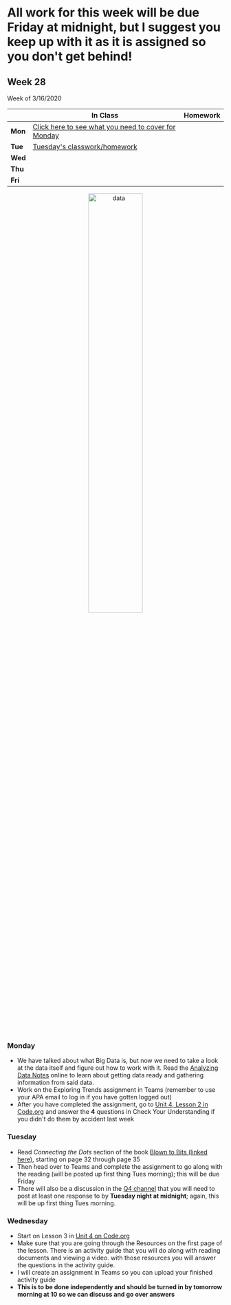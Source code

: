 <meta http-equiv="refresh" content="300"/>

# All work for this week will be due Friday at midnight, but I suggest you keep up with it as it is assigned so you don't get behind!

## Week 28  
Week of 3/16/2020  

  |       |In Class               |Homework   |
  |-------|---------              |---------  |
  |**Mon**|[Click here to see what you need to cover for Monday](/ap/weeks/week28/#monday) | |
  |**Tue**|[Tuesday's classwork/homework](/ap/weeks/week28/#tuesday) | |
  |**Wed**| | |
  |**Thu**| | |
  |**Fri**| | |

<div style="text-align:center">
<img src="https://encrypted-tbn0.gstatic.com/images?q=tbn%3AANd9GcTRQ6tvPfhMTRjt6_-3GMc3P59wsZyahoEbMMuM3o0kkpQlk9jP" alt="data" width="50%">
</div>

### Monday  
* We have talked about what Big Data is, but now we need to take a look at the data itself and figure out how to work with it. Read the [Analyzing Data Notes](/ap/curriculum/data_science/analyzing_data/notes/) online to learn about getting data ready and gathering information from said data.
* Work on the Exploring Trends assignment in Teams (remember to use your APA email to log in if you have gotten logged out)
* After you have completed the assignment, go to [Unit 4, Lesson 2 in Code.org](https://studio.code.org/s/csp4-2019/stage/2/puzzle/1?section_id=2525239) and answer the **4** questions in Check Your Understanding if you didn't do them by accident last week

### Tuesday  
* Read *Connecting the Dots* section of the book [Blown to Bits (linked here)](http://www.bitsbook.com/wp-content/uploads/2008/12/B2B_3.pdf), starting on page 32 through page 35
* Then head over to Teams and complete the assignment to go along with the reading (will be posted up first thing Tues morning); this will be due Friday
* There will also be a discussion in the [Q4 channel](https://teams.microsoft.com/l/channel/19%3a73fa7b85ae134551873abf47c88be3a4%40thread.skype/Q4%2520-%2520Data%2520Science%2520and%2520Impact%2520of%2520Computing?groupId=d53e228c-3a1a-4789-b122-bf4cbeee01f5&tenantId=bb0d39a7-51ab-4b2a-b2a5-2892b0361a99) that you will need to post at least one response to by **Tuesday night at midnight**; again, this will be up first thing Tues morning.

### Wednesday  
* Start on Lesson 3 in [Unit 4 on Code.org](https://studio.code.org/s/csp4-2019?section_id=2525239)
* Make sure that you are going through the Resources on the first page of the lesson. There is an activity guide that you will do along with reading documents and viewing a video. with those resources you will answer the questions in the activity guide. 
* I will create an assignment in Teams so you can upload your finished activity guide
* **This is to be done independently and should be turned in by tomorrow morning at 10 so we can discuss and go over answers**
